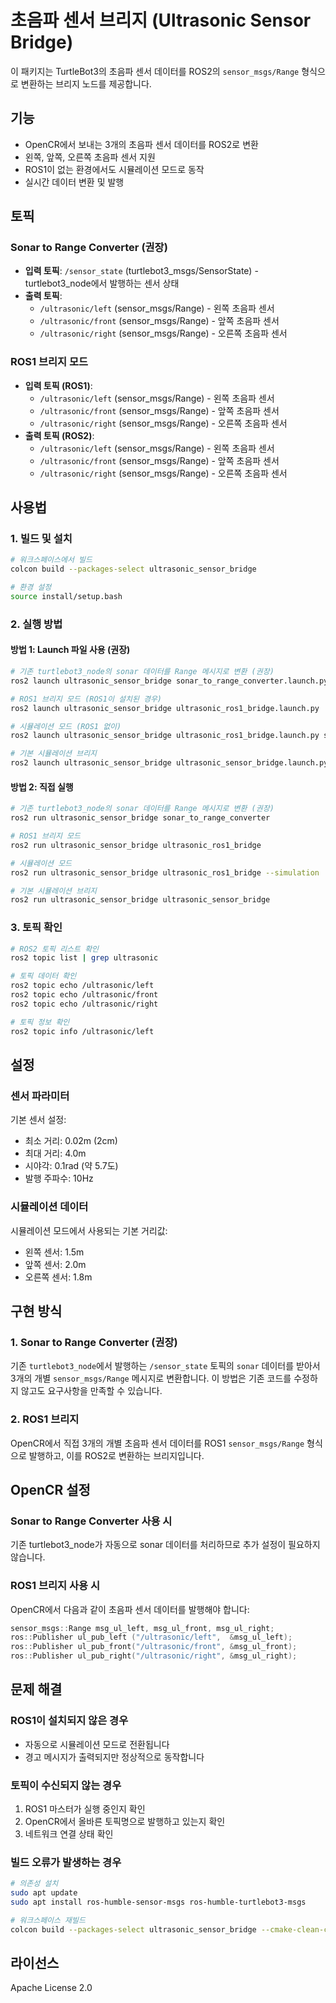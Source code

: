# 초음파 센서 브리지 (Ultrasonic Sensor Bridge)

이 패키지는 TurtleBot3의 초음파 센서 데이터를 ROS2의 `sensor_msgs/Range` 형식으로 변환하는 브리지 노드를 제공합니다.

## 기능

- OpenCR에서 보내는 3개의 초음파 센서 데이터를 ROS2로 변환
- 왼쪽, 앞쪽, 오른쪽 초음파 센서 지원
- ROS1이 없는 환경에서도 시뮬레이션 모드로 동작
- 실시간 데이터 변환 및 발행

## 토픽

### Sonar to Range Converter (권장)
- **입력 토픽**: `/sensor_state` (turtlebot3_msgs/SensorState) - turtlebot3_node에서 발행하는 센서 상태
- **출력 토픽**: 
  - `/ultrasonic/left` (sensor_msgs/Range) - 왼쪽 초음파 센서
  - `/ultrasonic/front` (sensor_msgs/Range) - 앞쪽 초음파 센서
  - `/ultrasonic/right` (sensor_msgs/Range) - 오른쪽 초음파 센서

### ROS1 브리지 모드
- **입력 토픽 (ROS1)**:
  - `/ultrasonic/left` (sensor_msgs/Range) - 왼쪽 초음파 센서
  - `/ultrasonic/front` (sensor_msgs/Range) - 앞쪽 초음파 센서  
  - `/ultrasonic/right` (sensor_msgs/Range) - 오른쪽 초음파 센서
- **출력 토픽 (ROS2)**:
  - `/ultrasonic/left` (sensor_msgs/Range) - 왼쪽 초음파 센서
  - `/ultrasonic/front` (sensor_msgs/Range) - 앞쪽 초음파 센서
  - `/ultrasonic/right` (sensor_msgs/Range) - 오른쪽 초음파 센서

## 사용법

### 1. 빌드 및 설치

```bash
# 워크스페이스에서 빌드
colcon build --packages-select ultrasonic_sensor_bridge

# 환경 설정
source install/setup.bash
```

### 2. 실행 방법

#### 방법 1: Launch 파일 사용 (권장)

```bash
# 기존 turtlebot3_node의 sonar 데이터를 Range 메시지로 변환 (권장)
ros2 launch ultrasonic_sensor_bridge sonar_to_range_converter.launch.py

# ROS1 브리지 모드 (ROS1이 설치된 경우)
ros2 launch ultrasonic_sensor_bridge ultrasonic_ros1_bridge.launch.py

# 시뮬레이션 모드 (ROS1 없이)
ros2 launch ultrasonic_sensor_bridge ultrasonic_ros1_bridge.launch.py simulation_mode:=true

# 기본 시뮬레이션 브리지
ros2 launch ultrasonic_sensor_bridge ultrasonic_sensor_bridge.launch.py
```

#### 방법 2: 직접 실행

```bash
# 기존 turtlebot3_node의 sonar 데이터를 Range 메시지로 변환 (권장)
ros2 run ultrasonic_sensor_bridge sonar_to_range_converter

# ROS1 브리지 모드
ros2 run ultrasonic_sensor_bridge ultrasonic_ros1_bridge

# 시뮬레이션 모드
ros2 run ultrasonic_sensor_bridge ultrasonic_ros1_bridge --simulation

# 기본 시뮬레이션 브리지
ros2 run ultrasonic_sensor_bridge ultrasonic_sensor_bridge
```

### 3. 토픽 확인

```bash
# ROS2 토픽 리스트 확인
ros2 topic list | grep ultrasonic

# 토픽 데이터 확인
ros2 topic echo /ultrasonic/left
ros2 topic echo /ultrasonic/front
ros2 topic echo /ultrasonic/right

# 토픽 정보 확인
ros2 topic info /ultrasonic/left
```

## 설정

### 센서 파라미터

기본 센서 설정:
- 최소 거리: 0.02m (2cm)
- 최대 거리: 4.0m
- 시야각: 0.1rad (약 5.7도)
- 발행 주파수: 10Hz

### 시뮬레이션 데이터

시뮬레이션 모드에서 사용되는 기본 거리값:
- 왼쪽 센서: 1.5m
- 앞쪽 센서: 2.0m
- 오른쪽 센서: 1.8m

## 구현 방식

### 1. Sonar to Range Converter (권장)
기존 `turtlebot3_node`에서 발행하는 `/sensor_state` 토픽의 `sonar` 데이터를 받아서 3개의 개별 `sensor_msgs/Range` 메시지로 변환합니다. 이 방법은 기존 코드를 수정하지 않고도 요구사항을 만족할 수 있습니다.

### 2. ROS1 브리지
OpenCR에서 직접 3개의 개별 초음파 센서 데이터를 ROS1 `sensor_msgs/Range` 형식으로 발행하고, 이를 ROS2로 변환하는 브리지입니다.

## OpenCR 설정

### Sonar to Range Converter 사용 시
기존 turtlebot3_node가 자동으로 sonar 데이터를 처리하므로 추가 설정이 필요하지 않습니다.

### ROS1 브리지 사용 시
OpenCR에서 다음과 같이 초음파 센서 데이터를 발행해야 합니다:

```cpp
sensor_msgs::Range msg_ul_left, msg_ul_front, msg_ul_right;
ros::Publisher ul_pub_left ("/ultrasonic/left",  &msg_ul_left);
ros::Publisher ul_pub_front("/ultrasonic/front", &msg_ul_front);
ros::Publisher ul_pub_right("/ultrasonic/right", &msg_ul_right);
```

## 문제 해결

### ROS1이 설치되지 않은 경우
- 자동으로 시뮬레이션 모드로 전환됩니다
- 경고 메시지가 출력되지만 정상적으로 동작합니다

### 토픽이 수신되지 않는 경우
1. ROS1 마스터가 실행 중인지 확인
2. OpenCR에서 올바른 토픽명으로 발행하고 있는지 확인
3. 네트워크 연결 상태 확인

### 빌드 오류가 발생하는 경우
```bash
# 의존성 설치
sudo apt update
sudo apt install ros-humble-sensor-msgs ros-humble-turtlebot3-msgs

# 워크스페이스 재빌드
colcon build --packages-select ultrasonic_sensor_bridge --cmake-clean-cache
```

## 라이선스

Apache License 2.0
